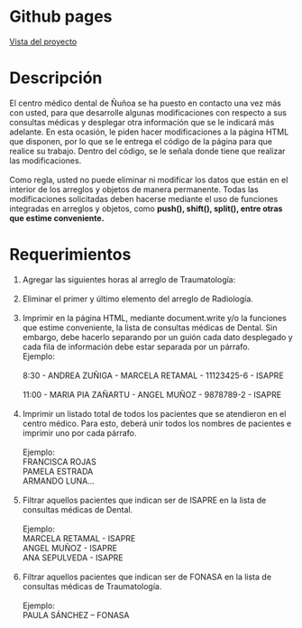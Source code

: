 <!DOCTYPE html>
<html>

<head>
  <meta charset="utf-8">
  <meta name="viewport" content="width=device-width, initial-scale=1.0">
  <link rel="stylesheet" href="https://stackedit.io/style.css" />
</head>

<body class="stackedit">
  <div class="stackedit__html">
    <h1 id="github-pages">Github pages</h1>
    <p><a href="https://josefamendezpruebaunodl.ga/Unidad_3/3_1_VariablesYOperadoresLogicos/index.html">Vista
        del proyecto</a></p>
    <h1 id="desafío">Descripción </h1>
    <p>El centro médico dental de Ñuñoa se ha puesto en contacto una vez más con usted, para
      que desarrolle algunas modificaciones con respecto a sus consultas médicas y desplegar
      otra información que se le indicará más adelante. En esta ocasión, le piden hacer
      modificaciones a la página HTML que disponen, por lo que se le entrega el código de la
      página para que realice su trabajo. Dentro del código, se le señala donde tiene que realizar
      las modificaciones.
    <br>
    <br>
    Como regla, usted no puede eliminar ni modificar los datos que están en el interior de los
    arreglos y objetos de manera permanente. Todas las modificaciones solicitadas deben
    hacerse mediante el uso de funciones integradas en arreglos y objetos, como <b> push(), shift(),
    split(), entre otras que estime conveniente.</b>
    </p>
    <h1>Requerimientos</h1>
    <ol>
        <li>
          Agregar las siguientes horas al arreglo de Traumatología:
          <img src="imgReadme/img5.jpg" alt="">
        </li>
        <br>
        <li>
        Eliminar el primer y último elemento del arreglo de Radiología.      
        </li>
        <br>
        <li>
        Imprimir en la página HTML, mediante document.write y/o la funciones que estime
        conveniente, la lista de consultas médicas de Dental. Sin embargo, debe hacerlo
        separando por un guión cada dato desplegado y cada fila de información debe estar
        separada por un párrafo.
        <br>
        Ejemplo:
        <br>
        <br>
        8:30 - ANDREA ZUÑIGA - MARCELA RETAMAL - 11123425-6 - ISAPRE
        <br>
        <br>
        11:00 - MARIA PIA ZAÑARTU - ANGEL MUÑOZ - 9878789-2 - ISAPRE
        </li>
        <br>
        <li>
        Imprimir un listado total de todos los pacientes que se atendieron en el centro
        médico. Para esto, deberá unir todos los nombres de pacientes e imprimir uno por
        cada párrafo.
        <br>
        <br>
        Ejemplo:
        <br>
        FRANCISCA ROJAS
        <br>
        PAMELA ESTRADA
        <br>
        ARMANDO LUNA…
        </li>
        <br>
        <li>
        Filtrar aquellos pacientes que indican ser de ISAPRE en la lista de consultas médicas
        de Dental.
        <br>
        <br>
        Ejemplo:
        <br>
        MARCELA RETAMAL - ISAPRE
        <br>
        ANGEL MUÑOZ - ISAPRE
        <br>
        ANA SEPULVEDA - ISAPRE
        </li>
        <br>
        <li>
        Filtrar aquellos pacientes que indican ser de FONASA en la lista de consultas
        médicas de Traumatología.
        <br>
        <br>
        Ejemplo:
        <br>
        PAULA SÁNCHEZ – FONASA
        </li>
    </ol>
  </div>
</body>

</html>
